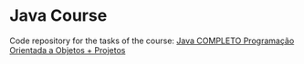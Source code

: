 # Java Course

Code repository for the tasks of the course: [Java COMPLETO Programação Orientada a Objetos + Projetos](https://www.udemy.com/course/java-curso-completo/)
